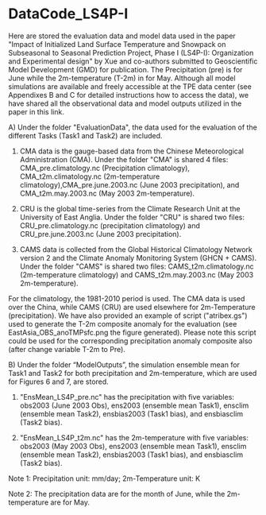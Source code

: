 # DataCode_LS4P-I
Here are stored the evaluation data and model data used in the paper "Impact of Initialized Land Surface Temperature and Snowpack on Subseasonal to Seasonal Prediction Project, Phase I (LS4P-I): Organization and Experimental design" by Xue and co-authors submitted to Geoscientific Model Development (GMD) for publication. The Precipitation (pre) is for June while the 2m-temperature (T-2m) in for May. Although all model simulations are available and freely accessible at the TPE data center (see Appendixes B and C for detailed instructions how to access the data), we have shared all the observational data and model outputs utilized in the paper in this link.

A) Under the folder "EvaluationData", the data used for the evaluation of the different Tasks (Task1 and Task2) are included.

1) CMA data is the gauge-based data from the Chinese Meteorological Administration (CMA). Under the folder "CMA" is shared 4 files: CMA_pre.climatology.nc (Precipitation climatology), CMA_t2m.climatology.nc (2m-temperature climatology),CMA_pre.june.2003.nc (June 2003 precipitation), and CMA_t2m.may.2003.nc (May 2003 2m-temperature).

2) CRU is the global time-series from the Climate Research Unit at the University of East Anglia. Under the folder "CRU" is shared two files: CRU_pre.climatology.nc (precipitation climatology) and CRU_pre.june.2003.nc (June 2003 precipitation).

3) CAMS data is collected from the Global Historical Climatology Network version 2 and the Climate Anomaly Monitoring System (GHCN + CAMS). Under the folder "CAMS" is shared two files: CAMS_t2m.climatology.nc (2m-temperature climatology) and CAMS_t2m.may.2003.nc (May 2003 2m-temperature).

For the climatology, the 1981-2010 period is used. The CMA data is used over the China, while CAMS (CRU) are used elsewhere for 2m-Temperature (precipitation). We have also provided an example of script ("atribex.gs") used to generate the T-2m composite anomaly for the evaluation (see EastAsia_OBS_anoTMPsfc.png the figure generated). Please note this  script could be used for the corresponding precipitation anomaly composite also (after change variable T-2m to Pre).

B) Under the folder “ModelOutputs”, the simulation ensemble mean for Task1 and Task2 for both precipitation and 2m-temperature, which are used for Figures 6 and 7, are stored. 

1) "EnsMean_LS4P_pre.nc" has the precipitation with five variables: obs2003 (June 2003 Obs), ens2003 (ensemble mean Task1), ensclim (ensemble mean Task2), ensbias2003 (Task1 bias), and ensbiasclim (Task2 bias).

2) "EnsMean_LS4P_t2m.nc" has the 2m-temperature with five variables: obs2003 (May 2003 Obs), ens2003 (ensemble mean Task1), ensclim (ensemble mean Task2), ensbias2003 (Task1 bias), and ensbiasclim (Task2 bias).

Note 1: Precipitation unit: mm/day; 2m-Temperature unit: K

Note 2: The precipitation data are for the month of June, while the 2m-temperature are for May.
 

